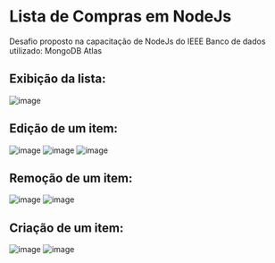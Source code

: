 # Lista de Compras em NodeJs
Desafio proposto na capacitação de NodeJs do IEEE
Banco de dados utilizado: MongoDB Atlas


## Exibição da lista:
![image](https://github.com/sarahscampos/lista-de-compras/assets/74733887/a900117a-ec3b-4ba3-a557-b7eda1cc527c)

## Edição de um item:
![image](https://github.com/sarahscampos/lista-de-compras/assets/74733887/aa6893e0-8117-4f95-9383-e6df288671e9)
![image](https://github.com/sarahscampos/lista-de-compras/assets/74733887/6eec26da-2cbf-48e6-bf5c-6bde2e0a315d)
![image](https://github.com/sarahscampos/lista-de-compras/assets/74733887/7e24c843-f1fa-4e45-8ecc-bd636af60088)

## Remoção de um item:
![image](https://github.com/sarahscampos/lista-de-compras/assets/74733887/f1be80fd-d97e-4f6d-969d-fa7db1988176)
![image](https://github.com/sarahscampos/lista-de-compras/assets/74733887/583fd598-f8c1-492a-a9a7-d0276cb5dd74)

## Criação de um item: 
![image](https://github.com/sarahscampos/lista-de-compras/assets/74733887/2bd05fdc-708d-4306-b5ff-1e56e647b511)
![image](https://github.com/sarahscampos/lista-de-compras/assets/74733887/9b01d07c-f71d-45fc-bd22-d595b70f6322)




